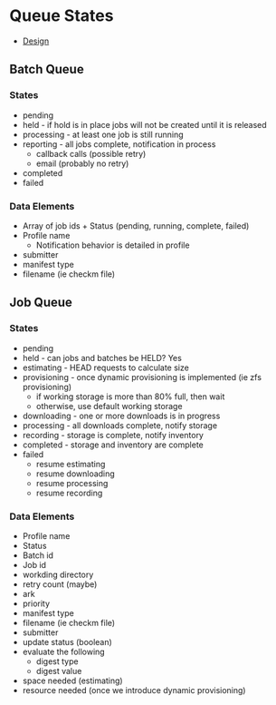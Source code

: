 # Queue States

- [Design](README.md)

## Batch Queue

### States
- pending
- held - if hold is in place jobs will not be created until it is released
- processing - at least one job is still running
- reporting - all jobs complete, notification in process
  - callback calls (possible retry)
  - email (probably no retry)
- completed
- failed

### Data Elements
- Array of job ids + Status (pending, running, complete, failed)
- Profile name
  - Notification behavior is detailed in profile
- submitter 
- manifest type
- filename (ie checkm file)

## Job Queue

### States
- pending
- held - can jobs and batches be HELD? Yes
- estimating - HEAD requests to calculate size
- provisioning - once dynamic provisioning is implemented (ie zfs provisioning)
  - if working storage is more than 80% full, then wait 
  - otherwise, use default working storage 
- downloading - one or more downloads is in progress
- processing - all downloads complete, notify storage
- recording - storage is complete, notify inventory
- completed - storage and inventory are complete
- failed
  - resume estimating
  - resume downloading
  - resume processing
  - resume recording

### Data Elements
- Profile name
- Status
- Batch id
- Job id
- workding directory
- retry count (maybe)
- ark
- priority
- manifest type
- filename (ie checkm file)
- submitter
- update status (boolean)
- evaluate the following
  - digest type
  - digest value
- space needed (estimating)
- resource needed (once we introduce dynamic provisioning) 
